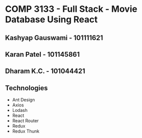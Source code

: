 # COMP 3133 - Full Stack - Movie Database Using React

## Kashyap Gauswami     -   101111621
## Karan Patel          -   101145861
## Dharam K.C.          -   101044421

## Technologies

- Ant Design
- Axios
- Lodash
- React
- React Router
- Redux
- Redux Thunk